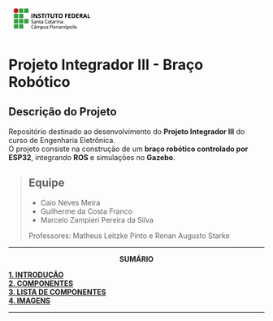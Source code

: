 <img src="Imagens/ifsc-logo.png"
     width="30%"
     style="padding: 10px">

# Projeto Integrador III - Braço Robótico

## Descrição do Projeto
Repositório destinado ao desenvolvimento do **Projeto Integrador III** do curso de Engenharia Eletrônica.  
O projeto consiste na construção de um **braço robótico controlado por ESP32**, integrando **ROS** e simulações no **Gazebo**.

>## Equipe
>- Caio Neves Meira
>- Guilherme da Costa Franco
>- Marcelo Zampieri Pereira da Silva  
>
>Professores: Matheus Leitzke Pinto e Renan Augusto Starke

---

<p align=center><strong>SUMÁRIO</strong></p>

[**1. INTRODUÇÃO**](./introdução.md)<br>
[**2. COMPONENTES**](./componentes.md)<br>
[**3. LISTA DE COMPONENTES**](./lista-de-componentes.md)<br>
[**4. IMAGENS**](./Imagens/)<br>

---
